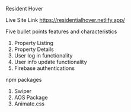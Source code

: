Resident Hover

Live Site Link
https://residentialhover.netlify.app/




Five bullet points features and characteristics

1. Property Listing
2. Property Details
3. User log in functionality
4. User info update functionality
5. Firebase authentications 


npm packages

1. Swiper
2. AOS Package
3. Animate.css
